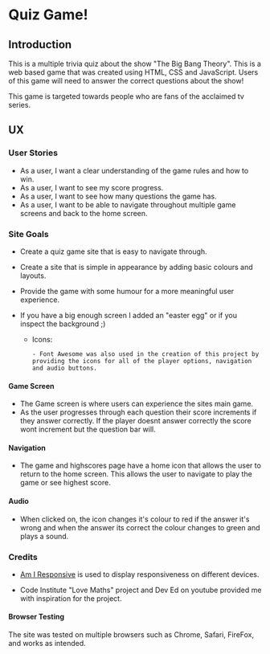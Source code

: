 # Quiz Game!



## Introduction
This is a multiple trivia quiz about the show "The Big Bang Theory". This is a web based game that was created using HTML, CSS and JavaScript. Users of this game will need to answer the correct questions about the show!

This game is targeted towards people who are fans of the acclaimed tv series.

## UX

### User Stories

* As a user, I want a clear understanding of the game rules and how to win.
* As a user, I want to see my score progress.
* As a user, I want to see how many questions the game has.
* As a user, I want to be able to navigate throughout multiple game screens and back to the home screen.

### Site Goals

* Create a quiz game site that is easy to navigate through.
* Create a site that is simple in appearance by adding basic colours and layouts.
* Provide the game with some humour for a more meaningful user experience.
* If you have a big enough screen I added an "easter egg" or if you inspect the background ;)


  * Icons:

        - Font Awesome was also used in the creation of this project by providing the icons for all of the player options, navigation and audio buttons.

#### Game Screen

- The Game screen is where users can experience the sites main game.
- As the user progresses through each question their score increments if they answer correctly. If the player doesnt answer correctly the score wont increment but the question bar will.


#### Navigation

- The game and highscores page  have a home icon that allows the user to return to the home screen. This allows the user to navigate to play the game or see highest score.


#### Audio

- When clicked on, the icon changes it's colour to red if the answer it's wrong and when the answer its correct the colour changes to green and plays a sound.


### Credits

* [Am I Responsive](http://ami.responsivedesign.is/#) is used to display responsiveness on different devices.

* Code Institute "Love Maths" project and Dev Ed on youtube provided me with inspiration for the project.


#### Browser Testing

The site was tested on multiple browsers such as Chrome, Safari, FireFox, and works as intended.
